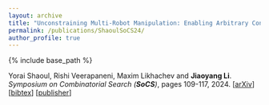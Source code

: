 ```yaml
---
layout: archive
title: "Unconstraining Multi-Robot Manipulation: Enabling Arbitrary Constraints in ECBS with Bounded Sub-Optimality"
permalink: /publications/ShaoulSoCS24/
author_profile: true
---
```


{% include base_path %}
                   
Yorai Shaoul, Rishi Veerapaneni, Maxim Likhachev and **Jiaoyang Li**.       
<i>Symposium on Combinatorial Search (**SoCS**)</i>, pages 109-117, 2024.
[[arXiv](https://arxiv.org/abs/2405.01772)]
[<a href="javascript:void(0)" onclick="(function(target, id) { if ($('#' + id).css('display') == 'block') { $('#' + id).hide('fast'); $(target).text('bibtex') } else { $('#' + id).show('fast'); $(target).text('bibtex▲') } })(this, 'bibtex-ShaoulSoCS24');">bibtex</a>]
[[publisher](https://doi.org/10.1609/socs.v17i1.31548)]      
<div id="bibtex-ShaoulSoCS24" style="display:none">
<pre>@inproceedings{ShaoulSoCS24,
  author    = {Yorai Shaoul and Rishi Veerapaneni and Maxim Likhachev and Jiaoyang Li},
  title     = {Unconstraining Multi-Robot Manipulation: Enabling Arbitrary Constraints in {ECBS} with Bounded Sub-Optimality},
  booktitle = {Proceedings of the Symposium on Combinatorial Search (SoCS)},
  pages     = {109--117},
  doi       = {10.1609/socs.v17i1.31548},
  year      = {2024}
}
</pre></div> 
     
         
